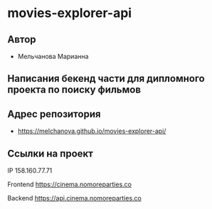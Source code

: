 # movies-explorer-api

## Автор 

- Мельчанова Марианна

## Написания бекенд части для дипломного проекта по поиску фильмов

## Адрес репозитория 

- https://melchanova.github.io/movies-explorer-api/

## Ссылки на проект 

IP 158.160.77.71

Frontend https://cinema.nomoreparties.co

Backend https://api.cinema.nomoreparties.co
